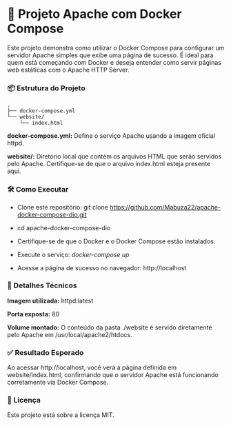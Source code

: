 # 🚀 Projeto Apache com Docker Compose 

Este projeto demonstra como utilizar o Docker Compose para configurar um servidor Apache simples que exibe uma página de sucesso. É ideal para quem está começando com Docker e deseja entender como servir páginas web estáticas com o Apache HTTP Server. 

### 📦 Estrutura do Projeto 
```
.
├── docker-compose.yml
└── website/
    └── index.html

```

**docker-compose.yml:** Define o serviço Apache usando a imagem oficial httpd.

**website/:** Diretório local que contém os arquivos HTML que serão servidos pelo Apache. Certifique-se de que o arquivo index.html esteja presente aqui. 

### 🛠️ Como Executar
- Clone este repositório: git clone https://github.com/Mabuza22/apache-docker-compose-dio.git 

- cd apache-docker-compose-dio

- Certifique-se de que o Docker e o Docker Compose estão instalados.

- Execute o serviço: *docker-compose up*

- Acesse a página de sucesso no navegador: http://localhost

### 🧰 Detalhes Técnicos

**Imagem utilizada:** httpd:latest

**Porta exposta:**  80

**Volume montado:** O conteúdo da pasta ./website é servido diretamente pelo Apache em /usr/local/apache2/htdocs. 

### ✅ Resultado Esperado 
Ao acessar http://localhost, você verá a página definida em website/index.html, confirmando que o servidor Apache está funcionando corretamente via Docker Compose. 

### 📄 Licença 
Este projeto está sobre a licença MIT.
